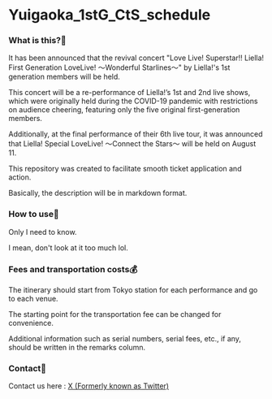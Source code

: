 # Yuigaoka_1stG_CtS_schedule

### What is this?👀

<p>It has been announced that the revival concert "Love Live! Superstar!! Liella! First Generation LoveLive! ～Wonderful Starlines～" by Liella!'s 1st generation members will be held.</p>
<p>This concert will be a re-performance of Liella!’s 1st and 2nd live shows, which were originally held during the COVID-19 pandemic with restrictions on audience cheering, featuring only the five original first-generation members.</p>
<p>Additionally, at the final performance of their 6th live tour, it was announced that Liella! Special LoveLive! ～Connect the Stars～ will be held on August 11.</p>

<p>This repository was created to facilitate smooth ticket application and action.</p>
<p>Basically, the description will be in markdown format.</p>

### How to use🤗

<p>Only I need to know.</p>
<p>I mean, don't look at it too much lol.</p>

### Fees and transportation costs💰

<p>The itinerary should start from Tokyo station for each performance and go to each venue.</p>
<p>The starting point for the transportation fee can be changed for convenience.</p>
<p>Additional information such as serial numbers, serial fees, etc., if any, should be written in the remarks column.</p>

### Contact📧
Contact us here : <a href="https://www.x.com/otenkigirl_exe">X (Formerly known as Twitter)</a>
